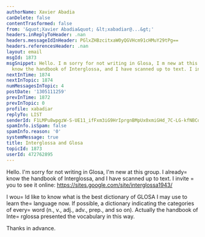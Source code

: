 ```yaml
---
authorName: Xavier Abadia
canDelete: false
contentTrasformed: false
from: '&quot;Xavier Abadia&quot; &lt;xabadiar@...&gt;'
headers.inReplyToHeader: .nan
headers.messageIdInHeader: PGlxZHBzcitxaW0yQGVHcm91cHMuY29tPg==
headers.referencesHeader: .nan
layout: email
msgId: 1873
msgSnippet: Hello. I m sorry for not writing in Glosa, I m new at this group. I already
  know the handbook of Interglossa, and I have scanned up to text. I invite you to
nextInTime: 1874
nextInTopic: 1874
numMessagesInTopic: 4
postDate: '1305111259'
prevInTime: 1872
prevInTopic: 0
profile: xabadiar
replyTo: LIST
senderId: F1LMPu8wpgzW-S-UE11_ifFxm3iG9HrIprgnBMpUx0xmiGHd_7C-LG-kfNBCqlxblJJNzJeUR267Ix49rtiD68FHJ9JGsrETBbjz
spamInfo.isSpam: false
spamInfo.reason: '0'
systemMessage: true
title: Interglossa and Glosa
topicId: 1873
userId: 472762895
---
```


Hello. I'm sorry for not writing in Glosa, I'm new at this group.
I already=
 know the handbook of Interglossa, and I have scanned up to text. I invite =
you to see it online: https://sites.google.com/site/interglossa1943/

I wou=
ld like to know what is the best dictionary of GLOSA I may use to learn the=
 language now. If possible, a dictionary indicating the categories of every=
 word (n., v., adj., adv., prep., and so on).
Actually the handbook of Inte=
rglossa presented the vocabulary in this way.

Thanks in advance.




